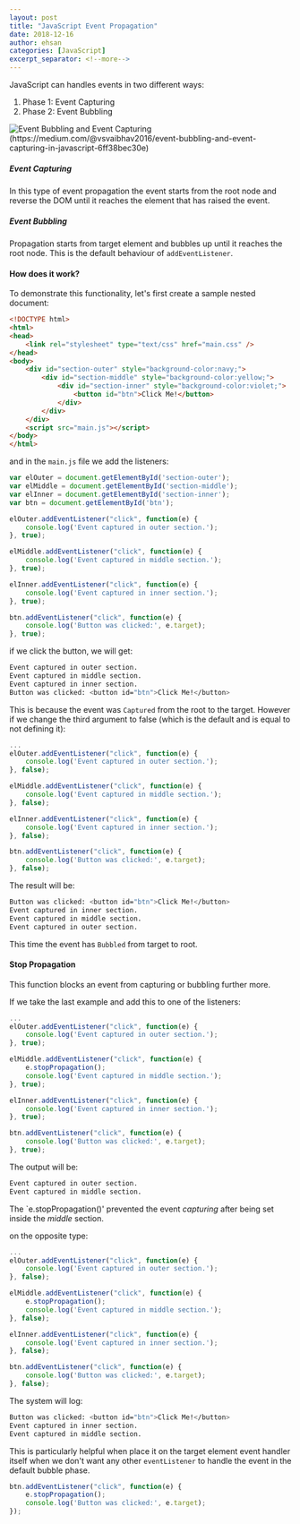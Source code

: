 ```yaml
---
layout: post
title: "JavaScript Event Propagation"
date: 2018-12-16
author: ehsan
categories: [JavaScript]
excerpt_separator: <!--more-->
---
```


JavaScript can handles events in two different ways:
1. Phase 1: Event Capturing
2. Phase 2: Event Bubbling

<img src="/assets/js-event-capture-bubble.png" alt="Event Bubbling and Event Capturing (https://medium.com/@vsvaibhav2016/event-bubbling-and-event-capturing-in-javascript-6ff38bec30e)" />

<!--more-->

##### Event Capturing
In this type of event propagation the event starts from the root node and reverse the DOM until it reaches the element that has raised the event. 

##### Event Bubbling
Propagation starts from target element and bubbles up until it reaches the root node. This is the default behaviour of `addEventListener`.

#### How does it work?
To demonstrate this functionality, let's first create a sample nested document:

```html
<!DOCTYPE html>
<html>
<head>   
    <link rel="stylesheet" type="text/css" href="main.css" />
</head>
<body>
    <div id="section-outer" style="background-color:navy;">
        <div id="section-middle" style="background-color:yellow;">
            <div id="section-inner" style="background-color:violet;">
                <button id="btn">Click Me!</button>
            </div>
        </div>
    </div>
    <script src="main.js"></script>
</body>
</html>
```

and in the `main.js` file we add the listeners:

```javascript
var elOuter = document.getElementById('section-outer');
var elMiddle = document.getElementById('section-middle');
var elInner = document.getElementById('section-inner');
var btn = document.getElementById('btn');

elOuter.addEventListener("click", function(e) {
    console.log('Event captured in outer section.');    
}, true);

elMiddle.addEventListener("click", function(e) {
    console.log('Event captured in middle section.');  
}, true);

elInner.addEventListener("click", function(e) {
    console.log('Event captured in inner section.');  
}, true);

btn.addEventListener("click", function(e) {
    console.log('Button was clicked:', e.target);
}, true);
```

if we click the button, we will get:

```bash
Event captured in outer section.
Event captured in middle section.
Event captured in inner section.
Button was clicked: <button id=​"btn">​Click Me!​</button>​
```

This is because the event was `Captured` from the root to the target.
However if we change the third argument to false (which is the default and is equal to not defining it):

```javascript
...
elOuter.addEventListener("click", function(e) {
    console.log('Event captured in outer section.');    
}, false);

elMiddle.addEventListener("click", function(e) {
    console.log('Event captured in middle section.');  
}, false);

elInner.addEventListener("click", function(e) {
    console.log('Event captured in inner section.');  
}, false);

btn.addEventListener("click", function(e) {
    console.log('Button was clicked:', e.target);
}, false);
```

The result will be:

```bash
Button was clicked: <button id=​"btn">​Click Me!​</button>​
Event captured in inner section.
Event captured in middle section.
Event captured in outer section.
```

This time the event has `Bubbled` from target to root.

#### Stop Propagation
This function blocks an event from capturing or bubbling further more.

If we take the last example and add this to one of the listeners:

```javascript
...
elOuter.addEventListener("click", function(e) {
    console.log('Event captured in outer section.');    
}, true);

elMiddle.addEventListener("click", function(e) {
    e.stopPropagation();
    console.log('Event captured in middle section.');  
}, true);

elInner.addEventListener("click", function(e) {
    console.log('Event captured in inner section.');  
}, true);

btn.addEventListener("click", function(e) {
    console.log('Button was clicked:', e.target);
}, true);
```

The output will be:

```bash
Event captured in outer section.
Event captured in middle section.
```

The `e.stopPropagation()' prevented the event _capturing_ after being set inside the _middle_ section.

on the opposite type:

```javascript
...
elOuter.addEventListener("click", function(e) {
    console.log('Event captured in outer section.');    
}, false);

elMiddle.addEventListener("click", function(e) {
    e.stopPropagation();
    console.log('Event captured in middle section.');  
}, false);

elInner.addEventListener("click", function(e) {
    console.log('Event captured in inner section.');  
}, false);

btn.addEventListener("click", function(e) {
    console.log('Button was clicked:', e.target);
}, false);
```

The system will log:

```bash
Button was clicked: <button id=​"btn">​Click Me!​</button>​
Event captured in inner section.
Event captured in middle section.
```

This is particularly helpful when place it on the target element event handler itself when we don't want any other `eventListener` to handle the event in the default bubble phase.

```javascript
btn.addEventListener("click", function(e) {
    e.stopPropagation();
    console.log('Button was clicked:', e.target);
});
```

